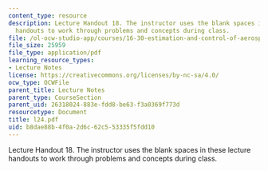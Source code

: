 ```yaml
---
content_type: resource
description: Lecture Handout 18. The instructor uses the blank spaces in these lecture
  handouts to work through problems and concepts during class.
file: /ol-ocw-studio-app/courses/16-30-estimation-and-control-of-aerospace-systems-spring-2004/b8dae88b4f0a2d6c62c553335f5fdd10_l24.pdf
file_size: 25959
file_type: application/pdf
learning_resource_types:
- Lecture Notes
license: https://creativecommons.org/licenses/by-nc-sa/4.0/
ocw_type: OCWFile
parent_title: Lecture Notes
parent_type: CourseSection
parent_uid: 26318024-883e-fdd8-be63-f3a0369f773d
resourcetype: Document
title: l24.pdf
uid: b8dae88b-4f0a-2d6c-62c5-53335f5fdd10
---
```

Lecture Handout 18. The instructor uses the blank spaces in these lecture handouts to work through problems and concepts during class.
